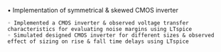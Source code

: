 • Implementation of symmetrical & skewed CMOS inverter 

    ◦ Implemented a CMOS inverter & observed voltage transfer characteristics for evaluating noise margins using LTspice
    ◦ Simulated designed CMOS inverter for different sizes & observed effect of sizing on rise & fall time delays using LTspice

